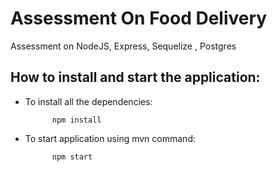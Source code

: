 # Assessment On Food Delivery
Assessment on NodeJS, Express, Sequelize , Postgres

## How to install and start the application:

- To install all the dependencies:

            npm install
            
- To start application using mvn command:

            npm start